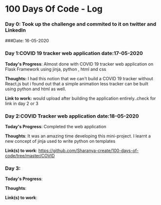 # 100 Days Of Code - Log

### Day 0: Took up the challenge and commited to it on twitter and LinkedIn
###Date: 16-05-2020
### Day 1:COVID 19 tracker web application date:17-05-2020

**Today's Progress**: Almost done with COVID 19 tracker web application on Flask Framework using jinja, python , html and css

**Thoughts:** I had this notion that we can't build a COVID 19 tracker without React.js but i found out that a simple animation less tracker can be built using python and html as well.

**Link to work:** would upload after building the application entirely..check for link in day 2 or 3

### Day 2:COVID Tracker web application date:18-05-2020 


**Today's Progress**: Completed the web application

**Thoughts**: It was an amazing time developing this mini-project. I learnt a new concept of jinja used to write python on templates

**Link(s) to work**: https://github.com/Sharanya-create/100-days-of-code/tree/master/COVID


### Day 3: 

**Today's Progress**: 

**Thoughts**:

**Link(s) to work**:

